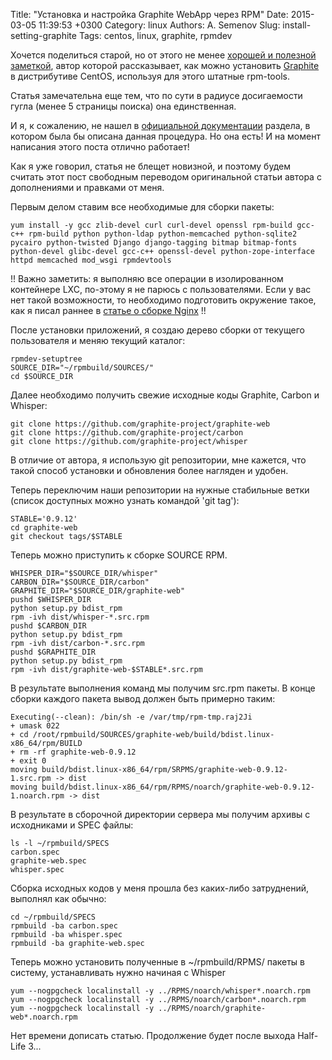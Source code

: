 Title: "Установка и настройка Graphite WebApp через RPM"
Date: 2015-03-05 11:39:53 +0300
Category: linux
Authors: A. Semenov
Slug: install-setting-graphite
Tags: centos, linux, graphite, rpmdev

Хочется поделиться старой, но от этого не менее [хорошей и полезной заметкой][l02], автор которой рассказывает, как можно установить [Graphite][l01] в дистрибутиве CentOS, используя для этого штатные rpm-tools.

Статья замечательна еще тем, что по сути в радиусе досигаемости гугла (менее 5 страницы поиска) она единственная.

И я, к сожалению, не нашел в [официальной документации][l01] раздела, в котором была бы описана данная процедура. Но она есть! И на момент написания этого поста отлично работает!

Как я уже говорил, статья не блещет новизной, и поэтому будем считать этот пост свободным переводом оригинальной статьи автора с дополнениями и правками от меня.

Первым делом ставим все необходимые для сборки пакеты:

    yum install -y gcc zlib-devel curl curl-devel openssl rpm-build gcc-c++ rpm-build python python-ldap python-memcached python-sqlite2 pycairo python-twisted Django django-tagging bitmap bitmap-fonts python-devel glibc-devel gcc-c++ openssl-devel python-zope-interface httpd memcached mod_wsgi rpmdevtools

!! Важно заметить: я выполняю все операции в изолированном контейнере LXC, по-этому я не парюсь с пользователями. Если у вас нет такой возможности, то необходимо подготовить окружение такое, как я писал раннее в [статье о сборке Nginx][l03] !!

После установки приложений, я создаю дерево сборки от текущего пользователя и меняю текущий каталог:

    rpmdev-setuptree
    SOURCE_DIR="~/rpmbuild/SOURCES/"
    cd $SOURCE_DIR

Далее необходимо получить свежие исходные коды Graphite, Carbon и Whisper:

    git clone https://github.com/graphite-project/graphite-web
    git clone https://github.com/graphite-project/carbon
    git clone https://github.com/graphite-project/whisper

В отличие от автора, я использую git репозитории, мне кажется, что такой способ установки и обновления более нагляден и удобен.

Теперь переключим наши репозитории на нужные стабильные ветки (список доступных можно узнать командой 'git tag'):

    STABLE='0.9.12'
    cd graphite-web
    git checkout tags/$STABLE

Теперь можно приступить к сборке SOURCE RPM. 

    WHISPER_DIR="$SOURCE_DIR/whisper"
    CARBON_DIR="$SOURCE_DIR/carbon"
    GRAPHITE_DIR="$SOURCE_DIR/graphite-web"
    pushd $WHISPER_DIR
    python setup.py bdist_rpm
    rpm -ivh dist/whisper-*.src.rpm
    pushd $CARBON_DIR
    python setup.py bdist_rpm
    rpm -ivh dist/carbon-*.src.rpm
    pushd $GRAPHITE_DIR
    python setup.py bdist_rpm
    rpm -ivh dist/graphite-web-$STABLE*.src.rpm

В результате выполнения команд мы получим src.rpm пакеты. В конце сборки каждого пакета вывод должен быть примерно таким:

    Executing(--clean): /bin/sh -e /var/tmp/rpm-tmp.raj2Ji
    + umask 022
    + cd /root/rpmbuild/SOURCES/graphite-web/build/bdist.linux-x86_64/rpm/BUILD
    + rm -rf graphite-web-0.9.12
    + exit 0
    moving build/bdist.linux-x86_64/rpm/SRPMS/graphite-web-0.9.12-1.src.rpm -> dist
    moving build/bdist.linux-x86_64/rpm/RPMS/noarch/graphite-web-0.9.12-1.noarch.rpm -> dist

В результате в сборочной директории сервера мы получим архивы с исходниками и SPEC файлы:

    ls -l ~/rpmbuild/SPECS
    carbon.spec
    graphite-web.spec
    whisper.spec

Сборка исходных кодов у меня прошла без каких-либо затруднений, выполнял как обычно:

    cd ~/rpmbuild/SPECS
    rpmbuild -ba carbon.spec
    rpmbuild -ba whisper.spec
    rpmbuild -ba graphite-web.spec

Теперь можно установить полученные в ~/rpmbuild/RPMS/ пакеты в систему, устанавливать нужно начиная с Whisper

    yum --nogpgcheck localinstall -y ../RPMS/noarch/whisper*.noarch.rpm
    yum --nogpgcheck localinstall -y ../RPMS/noarch/carbon*.noarch.rpm
    yum --nogpgcheck localinstall -y ../RPMS/noarch/graphite-web*.noarch.rpm

Нет времени дописать статью. Продолжение будет после выхода Half-Life 3...

[l01]: http://graphite.wikidot.com/documentation
[l02]: http://www.rampmeupscotty.com/blog/2012/08/07/installing-graphite-on-centos-6-dot-2/
[l03]: http://srv-nix.com/linux/2014/04/04/build-nginx.html
